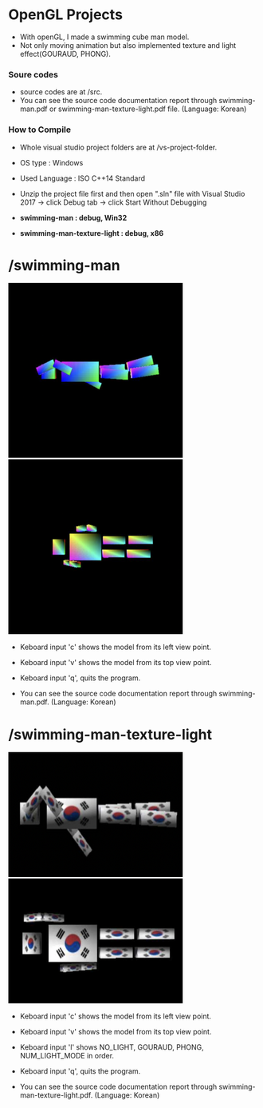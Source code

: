 # OpenGL Projects
* With openGL, I made a swimming cube man model.
* Not only moving animation but also implemented texture and light effect(GOURAUD, PHONG).

### Soure codes
* source codes are at /src.
* You can see the source code documentation report through swimming-man.pdf or swimming-man-texture-light.pdf file. (Language: Korean)

### How to Compile
* Whole visual studio project folders are at /vs-project-folder.

* OS type : Windows
* Used Language : ISO C++14 Standard
* Unzip the project file first and then open ".sln" file with Visual Studio 2017 -> click Debug tab -> click Start Without Debugging
* **swimming-man : debug, Win32**
* **swimming-man-texture-light : debug, x86**

# /swimming-man
<img src="./readme-images/swimming-man-left.png" width="350px" height="350px"/><img src="./readme-images/swimming-man-top.png" width="350px" height="350px"/>

* Keboard input 'c' shows the model from its left view point.
* Keboard input 'v' shows the model from its top view point.
* Keboard input 'q', quits the program.

* You can see the source code documentation report through swimming-man.pdf. (Language: Korean)

# /swimming-man-texture-light

<img src="./readme-images/swimming-man2-left.png" width="350px" height="250px"/><img src="./readme-images/swimming-man2-top.png" width="350px" height="250px"/>

* Keboard input 'c' shows the model from its left view point.
* Keboard input 'v' shows the model from its top view point.
* Keboard input 'l' shows NO_LIGHT, GOURAUD, PHONG, NUM_LIGHT_MODE in order.
* Keboard input 'q', quits the program.

* You can see the source code documentation report through swimming-man-texture-light.pdf. (Language: Korean)
